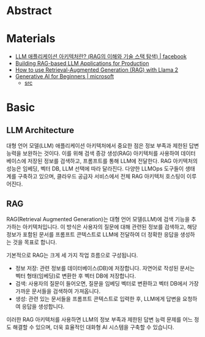 # Abstract

# Materials

- [LLM 애플리케이션 아키텍처란? (RAG의 이해와 기술 스택 탐색) | facebook](https://www.facebook.com/aldente0630/posts/2579269092237469)
- [Building RAG-based LLM Applications for Production](https://www.anyscale.com/blog/a-comprehensive-guide-for-building-rag-based-llm-applications-part-1)
- [How to use Retrieval-Augmented Generation (RAG) with Llama 2](https://agi-sphere.com/retrieval-augmented-generation-llama2/)
- [Generative AI for Beginners | microsoft](https://microsoft.github.io/generative-ai-for-beginners)
  - [src](https://github.com/microsoft/generative-ai-for-beginners)

# Basic

## LLM Architecture

대형 언어 모델(LLM) 애플리케이션 아키텍처에서 중요한 점은 정보 부족과 제한된
답변 능력을 보완하는 것이다. 이를 위해 검색 증강 생성(RAG) 아키텍처를 사용하여
데이터베이스에 저장된 정보를 검색하고, 프롬프트를 통해 LLM에 전달한다. RAG
아키텍처의 성능은 임베딩, 벡터 DB, LLM 선택에 따라 달라진다. 다양한 LLMOps
도구들이 생태계를 구축하고 있으며, 클라우드 공급자 서비스에서 전체 RAG 아키텍처
호스팅이 이루어진다.

## RAG

RAG(Retrieval Augmented Generation)는 대형 언어 모델(LLM)에 검색 기능을 추가하는
아키텍처입니다. 이 방식은 사용자의 질문에 대해 관련된 정보를 검색하고, 해당
정보가 포함된 문서를 프롬프트 콘텍스트로 LLM에 전달하여 더 정확한 응답을
생성하는 것을 목표로 합니다.

기본적으로 RAG는 크게 세 가지 작업 흐름으로 구성됩니다.

- 정보 저장: 관련 정보를 데이터베이스(DB)에 저장합니다. 자연어로 작성된 문서는
  벡터 형태(임베딩)로 변환한 후 벡터 DB에 저장합니다.
- 검색: 사용자의 질문이 들어오면, 질문을 임베딩 벡터로 변환하고 벡터 DB에서 가장
  가까운 문서들을 검색하여 가져옵니다.
- 생성: 관련 있는 문서들을 프롬프트 콘텍스트로 입력한 후, LLM에게 답변을
  요청하여 응답을 생성합니다.

이러한 RAG 아키텍처를 사용하면 LLM의 정보 부족과 제한된 답변 능력 문제를 어느 정도 해결할 수 있으며, 더욱 효율적인 대화형 AI 시스템을 구축할 수 있습니다.
